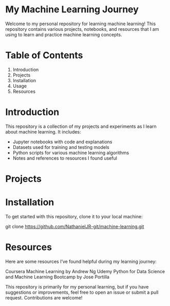 # My Machine Learning Journey

Welcome to my personal repository for learning machine learning! This repository contains various projects, notebooks, and resources that I am using to learn and practice machine learning concepts.

# Table of Contents

1. Introduction
2. Projects
3. Installation
4. Usage
5. Resources


# Introduction

This repository is a collection of my projects and experiments as I learn about machine learning. It includes:

* Jupyter notebooks with code and explanations
* Datasets used for training and testing models
* Python scripts for various machine learning algorithms
* Notes and references to resources I found useful

# Projects


# Installation 

To get started with this repository, clone it to your local machine:

git clone https://github.com/NathanielJR-git/machine-learning.git

# Resources

Here are some resources I’ve found helpful during my learning journey:

Coursera Machine Learning by Andrew Ng
Udemy Python for Data Science and Machine Learning Bootcamp by Jose Portilla

This repository is primarily for my personal learning, but if you have suggestions or improvements, feel free to open an issue or submit a pull request. Contributions are welcome!
